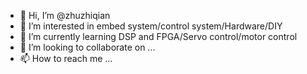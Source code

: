 - 👋 Hi, I’m @zhuzhiqian
- 👀 I’m interested in embed system/control system/Hardware/DIY
- 🌱 I’m currently learning DSP and FPGA/Servo control/motor control
- 💞️ I’m looking to collaborate on ...
- 📫 How to reach me ...

<!---
zhuzhiqian/zhuzhiqian is a ✨ special ✨ repository because its `README.md` (this file) appears on your GitHub profile.
You can click the Preview link to take a look at your changes.
--->
